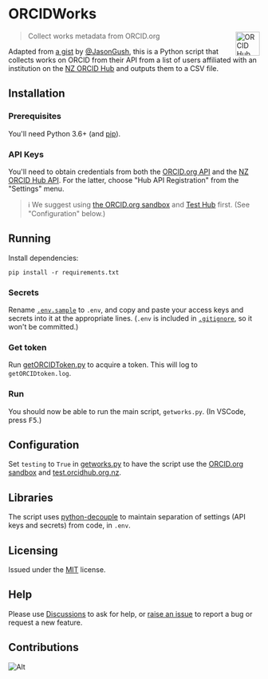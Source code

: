 # ORCIDWorks

<img src="https://orcidhub.org.nz/static/images/logo.png" align="right" width="48" height="48" alt="ORCID Hub logo">

> Collect works metadata from ORCID.org

Adapted from [a gist](https://gist.github.com/Jason-Gush/bcbab1c3c55e5684251ad3b8ee04eded) by [@JasonGush](https://github.com/Jason-Gush), this is a Python script that collects works on ORCID from their API from a list of users affiliated with an institution on the [NZ ORCID Hub](https://orcidhub.org.nz) and outputs them to a CSV file.

## Installation

### Prerequisites

You'll need Python 3.6+ (and [pip](https://pip.pypa.io/en/stable/)).

### API Keys

You'll need to obtain credentials from both the [ORCID.org API](https://info.orcid.org/documentation/features/public-api/) and the [NZ ORCID Hub API](https://orcidhub.org.nz/api-docs). For the latter, choose "Hub API Registration" from the "Settings" menu.

> ℹ We suggest using [the ORCID.org sandbox](https://sandbox.orcid.org/signin) and [Test Hub](https://test.orcidhub.org.nz) first. (See "Configuration" below.)

## Running

Install dependencies:

```shell
pip install -r requirements.txt
```

### Secrets

Rename [`.env.sample`](.env.sample) to `.env`, and copy and paste your access keys and secrets into it at the appropriate lines. (`.env` is included in [`.gitignore`](https://git-scm.com/docs/gitignore), so it won't be committed.)

### Get token

Run [getORCIDToken.py](getORCIDToken.py) to acquire a token. This will log to `getORCIDtoken.log`.

### Run

You should now be able to run the main script, `getworks.py`. (In VSCode, press <kbd>F5</kbd>.) 

## Configuration

Set `testing` to `True` in [getworks.py](https://github.com/AMCollectionsData/ORCIDWorks/blob/4a862b19f71dc44929c532e0acd6f5f4cf535f2c/getworks.py#L20) to have the script use the [ORCID.org sandbox](https://sandbox.orcid.org) and [test.orcidhub.org.nz](https://test.orcidhub.org.nz).

## Libraries

The script uses [python-decouple](https://pypi.org/project/python-decouple/) to maintain separation of settings (API keys and secrets) from code, in `.env`.

## Licensing

Issued under the [MIT](/LICENSE) license.

## Help

Please use [Discussions](//github.com/AMCollectionsData/ORCIDWorks/discussions) to ask for help, or [raise an issue](//github.com/AMCollectionsData/ORCIDWorks/issues/new/choose) to report a bug or request a new feature.

## Contributions

![Alt](https://repobeats.axiom.co/api/embed/ad3754e08280c0c99d0a3f5cdb8b719a1993e495.svg "Repobeats analytics image")
